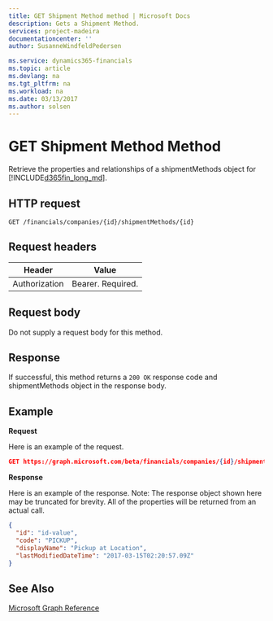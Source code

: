 ```yaml
---
title: GET Shipment Method method | Microsoft Docs
description: Gets a Shipment Method.
services: project-madeira
documentationcenter: ''
author: SusanneWindfeldPedersen

ms.service: dynamics365-financials
ms.topic: article
ms.devlang: na
ms.tgt_pltfrm: na
ms.workload: na
ms.date: 03/13/2017
ms.author: solsen
---
```


# GET Shipment Method Method
Retrieve the properties and relationships of a shipmentMethods object for [!INCLUDE[d365fin_long_md](../dynamics-nav/includes/d365fin_long_md.md)].

## HTTP request

```
GET /financials/companies/{id}/shipmentMethods/{id}
```

## Request headers
|Header|Value|
|------|-----|
|Authorization  |Bearer. Required. |

## Request body
Do not supply a request body for this method.

## Response
If successful, this method returns a ```200 OK``` response code and shipmentMethods object in the response body.

## Example

**Request**

Here is an example of the request.
```json
GET https://graph.microsoft.com/beta/financials/companies/{id}/shipmentMethods/{id}
```

**Response**

Here is an example of the response. Note: The response object shown here may be truncated for brevity. All of the properties will be returned from an actual call.

```json
{
  "id": "id-value",
  "code": "PICKUP",
  "displayName": "Pickup at Location",
  "lastModifiedDateTime": "2017-03-15T02:20:57.09Z"
}
```


## See Also
[Microsoft Graph Reference](../api/dynamics_graph_reference.md)  
